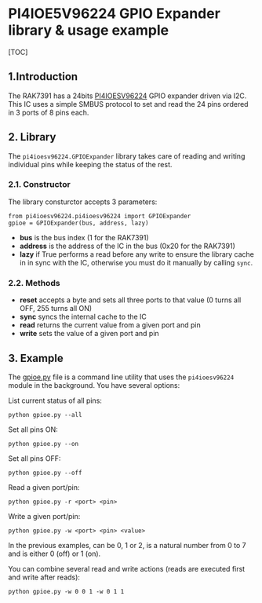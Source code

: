 # PI4IOE5V96224 GPIO Expander library & usage example

[TOC]

## 1.Introduction

The RAK7391 has a 24bits [PI4IOESV96224](docs/PI4IOE5V96224.pdf) GPIO expander driven via I2C. This IC uses a simple SMBUS protocol to set and read the 24 pins ordered in 3 ports of 8 pins each.

## 2. Library

The `pi4ioesv96224.GPIOExpander` library takes care of reading and writing individual pins while keeping the status of the rest.

### 2.1. Constructor

The library consturctor accepts 3 parameters:

```
from pi4ioesv96224.pi4ioesv96224 import GPIOExpander
gpioe = GPIOExpander(bus, address, lazy)
```

* **bus** is the bus index (1 for the RAK7391)
* **address** is the address of the IC in the bus (0x20 for the RAK7391)
* **lazy** if True performs a read before any write to ensure the library cache in in sync with the IC, otherwise you must do it manually by calling `sync`.

### 2.2. Methods

* **reset** accepts a byte and sets all three ports to that value (0 turns all OFF, 255 turns all ON)
* **sync** syncs the internal cache to the IC
* **read** returns the current value from a given port and pin
* **write** sets the value of a given port and pin

## 3. Example

The [gpioe.py](gpioe.py) file is a command line utility that uses the `pi4ioesv96224` module in the background. You have several options:

List current status of all pins:

`python gpioe.py --all`

Set all pins ON:

`python gpioe.py --on`

Set all pins OFF:

`python gpioe.py --off`

Read a given port/pin:

`python gpioe.py -r <port> <pin>`

Write a given port/pin:

`python gpioe.py -w <port> <pin> <value>`

In the previous examples, <port> can be 0, 1 or 2, <pin> is a natural number from 0 to 7 and <value> is either 0 (off) or 1 (on).

You can combine several read and write actions (reads are executed first and write after reads):

`python gpioe.py -w 0 0 1 -w 0 1 1`



